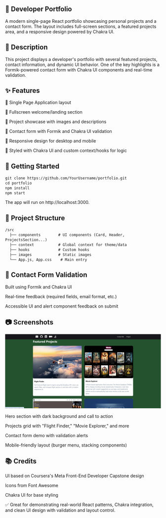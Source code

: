 ## 💼 Developer Portfolio

A modern single-page React portfolio showcasing personal projects and a contact form. The layout includes full-screen sections, a featured projects area, and a responsive design powered by Chakra UI.

## 📌 Description

This project displays a developer's portfolio with several featured projects, contact information, and dynamic UI behavior. One of the key highlights is a Formik-powered contact form with Chakra UI components and real-time validation.

## ✨ Features

🎯 Single Page Application layout

🌄 Fullscreen welcome/landing section

📸 Project showcase with images and descriptions

📨 Contact form with Formik and Chakra UI validation

📱 Responsive design for desktop and mobile

🎨 Styled with Chakra UI and custom context/hooks for logic

## 🚀 Getting Started
```
git clone https://github.com/YourUsername/portfolio.git
cd portfolio
npm install
npm start
```
The app will run on http://localhost:3000.

## 📁 Project Structure
```
/src
  ├── components        # UI components (Card, Header, ProjectsSection...)
  ├── context           # Global context for theme/data
  ├── hooks             # Custom hooks
  ├── images            # Static images
  └── App.js, App.css    # Main entry
```

## 🧪 Contact Form Validation

Built using Formik and Chakra UI

Real-time feedback (required fields, email format, etc.)

Accessible UI and alert component feedback on submit

## 📷 Screenshots
![preview](Home.jpg)

Hero section with dark background and call to action

Projects grid with "Flight Finder," "Movie Explorer," and more

Contact form demo with validation alerts

Mobile-friendly layout (burger menu, stacking components)

## 📚 Credits

UI based on Coursera's Meta Front-End Developer Capstone design

Icons from Font Awesome

Chakra UI for base styling

✅ Great for demonstrating real-world React patterns, Chakra integration, and clean UI design with validation and layout control.
